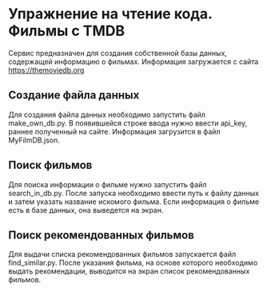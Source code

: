 # Упражнение на чтение кода. Фильмы с TMDB

Сервис предназначен для создания собственной базы данных, содержащей информацию о фильмах.
Информация загружается с сайта https://themoviedb.org

## Создание файла данных

Для создания файла данных необходимо запустить файл make_own_db.py. В появившейся строке ввода нужно
ввести api_key, раннее полученный на сайте. Информация загрузится в файл MyFilmDB.json.

## Поиск фильмов

Для поиска информации о фильме нужно запустить файл search_in_db.py. После запуска необходимо
ввести путь к файлу данных и затем указать название искомого фильма. Если информация о фильме есть в базе
данных, она выведется на экран.

## Поиск рекомендованных фильмов

Для выдачи списка рекомендованных фильмов запускается файл find_similar.py. После указания фильма, на основе которого необходимо
выдать рекомендации, выводится на экран список рекомендованных фильмов.
